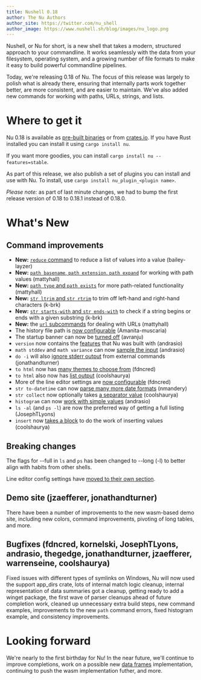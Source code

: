 ```yaml
---
title: Nushell 0.18
author: The Nu Authors
author_site: https://twitter.com/nu_shell
author_image: https://www.nushell.sh/blog/images/nu_logo.png
---
```


Nushell, or Nu for short, is a new shell that takes a modern, structured approach to your commandline. It works seamlessly with the data from your filesystem, operating system, and a growing number of file formats to make it easy to build powerful commandline pipelines.

Today, we're releasing 0.18 of Nu. The focus of this release was largely to polish what is already there, ensuring that internally parts work together better, are more consistent, and are easier to maintain. We've also added new commands for working with paths, URLs, strings, and lists.

# Where to get it

Nu 0.18 is available as [pre-built binaries](https://github.com/nushell/nushell/releases/tag/0.18.1) or from [crates.io](https://crates.io/crates/nu). If you have Rust installed you can install it using `cargo install nu`.

If you want more goodies, you can install `cargo install nu --features=stable`.

As part of this release, we also publish a set of plugins you can install and use with Nu. To install, use `cargo install nu_plugin_<plugin name>`.

*Please note:* as part of last minute changes, we had to bump the first release version of 0.18 to 0.18.1 instead of 0.18.0.

# What's New

## Command improvements

- **New:** [`reduce` command](https://github.com/nushell/nushell/pull/2292) to reduce a list of values into a value (bailey-layzer)
- **New:** [`path basename`, `path extension`, `path expand`](https://github.com/nushell/nushell/pull/2255) for working with path values (mattyhall)
- **New:** [`path type` and `path exists`](https://github.com/nushell/nushell/pull/2264) for more path-related functionality (mattyhall)
- **New:** [`str ltrim` and `str rtrim`](https://github.com/nushell/nushell/pull/2262) to trim off left-hand and right-hand characters (k-brk)
- **New:** [`str starts-with` and `str ends-with`](https://github.com/nushell/nushell/pull/2269) to check if a string begins or ends with a given substring (k-brk)
- **New:** the [`url` subcommands](https://github.com/nushell/nushell/pull/2274) for dealing with URLs (mattyhall)
- The history file path is [now configurable](https://github.com/nushell/nushell/pull/2320) (Amanita-muscaria)
- The startup banner can now be [turned off](https://github.com/nushell/nushell/pull/2314) (avranju)
- `version` now contains the [features](https://github.com/nushell/nushell/pull/2333) that Nu was built with (andrasio)
- `math stddev` and `math variance` can now [sample the input](https://github.com/nushell/nushell/pull/2310) (andrasio)
- `do -i` will also [ignore stderr output](https://github.com/nushell/nushell/pull/2309) from external commands (jonathandturner)
- `to html` now has [many themes to choose from](https://github.com/nushell/nushell/pull/2308) (fdncred)
- `to html` also now has [list output](https://github.com/nushell/nushell/pull/2273) (coolshaurya)
- More of the line editor settings are [now configurable](https://github.com/nushell/nushell/pull/2238) (fdncred)
- `str to-datetime` can now [parse many more date formats](https://github.com/nushell/nushell/pull/2303) (nmandery)
- `str collect` now optionally takes [a separator value](https://github.com/nushell/nushell/pull/2289) (coolshaurya)
- `histogram` can now [work with simple values](https://github.com/nushell/nushell/pull/2300) (andrasio)
- `ls -al` (and `ps -l`) are now the preferred way of getting a full listing (JosephTLyons)
- `insert` now [takes a block](https://github.com/nushell/nushell/pull/2265) to do the work of inserting values (coolshaurya)

## Breaking changes

The flags for --full in `ls` and `ps` has been changed to --long (-l) to better align with habits from other shells.

Line editor config settings have [moved to their own section](https://github.com/nushell/nushell/pull/2238).

## Demo site (jzaefferer, jonathandturner)

There have been a number of improvements to the new wasm-based demo site, including new colors, command improvements, pivoting of long tables, and more.

## Bugfixes (fdncred, kornelski, JosephTLyons, andrasio, thegedge, jonathandturner, jzaefferer, warrenseine, coolshaurya)

Fixed issues with different types of symlinks on Windows, Nu will now used the support app_dirs crate, lots of internal match logic cleanup, internal representation of data summaries got a cleanup, getting ready to add a winget package, the first wave of parser cleanups ahead of future completion work, cleaned up unnecessary extra build steps, new command examples, improvements to the new `path` command errors, fixed histogram example, and consistency improvements.

# Looking forward

We're nearly to the first birthday for Nu! In the near future, we'll continue to improve completions, work on a possible new [data frames](https://github.com/nushell/rfcs/pull/3) implementation, continuing to push the wasm implementation futher, and more.
